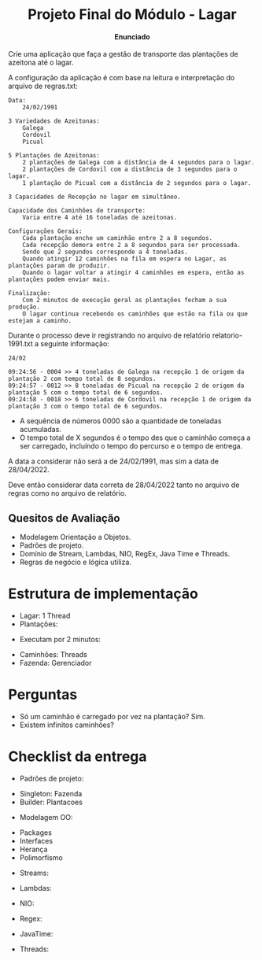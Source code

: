 <h1 align="center"> Projeto Final do Módulo - Lagar </h1>
<h4 align="center">Enunciado</h4>

Crie uma aplicação que faça a gestão de transporte das plantações de azeitona até o lagar.

A configuração da aplicação é com base na leitura e interpretação do arquivo de regras.txt:

```
Data:
    24/02/1991

3 Variedades de Azeitonas:
    Galega
    Cordovil
    Picual

5 Plantações de Azeitonas:
    2 plantações de Galega com a distância de 4 segundos para o lagar.
    2 plantações de Cordovil com a distância de 3 segundos para o lagar.
    1 plantação de Picual com a distância de 2 segundos para o lagar.

3 Capacidades de Recepção no lagar em simultâneo.

Capacidade dos Caminhões de transporte:
    Varia entre 4 até 16 toneladas de azeitonas.

Configurações Gerais:
    Cada plantação enche um caminhão entre 2 a 8 segundos.
    Cada recepção demora entre 2 a 8 segundos para ser processada.
    Sendo que 2 segundos corresponde a 4 toneladas.
    Quando atingir 12 caminhões na fila em espera no Lagar, as plantações param de produzir.
    Quando o lagar voltar a atingir 4 caminhões em espera, então as plantações podem enviar mais.

Finalização:
    Com 2 minutos de execução geral as plantações fecham a sua produção.
    O lagar continua recebendo os caminhões que estão na fila ou que estejam a caminho.
```

Durante o processo deve ir registrando no arquivo de relatório relatorio-1991.txt a seguinte informação:

```
24/02

09:24:56 - 0004 >> 4 toneladas de Galega na recepção 1 de origem da plantação 2 com tempo total de 8 segundos.
09:24:57 - 0012 >> 8 toneladas de Picual na recepção 2 de origem da plantação 5 com o tempo total de 6 segundos.
09:24:58 - 0018 >> 6 toneladas de Cordovil na recepção 1 de origem da plantação 3 com o tempo total de 6 segundos.
```

- A sequência de números 0000 são a quantidade de toneladas acumuladas.
- O tempo total de X segundos é o tempo des que o caminhão começa a ser carregado, incluíndo o tempo do percurso e o tempo de entrega.

A data a considerar não será a de 24/02/1991, mas sim a data de 28/04/2022.

Deve então considerar data correta de 28/04/2022 tanto no arquivo de regras como no arquivo de relatório.

## Quesitos de Avaliação

- Modelagem Orientação a Objetos.
- Padrões de projeto.
- Domínio de Stream, Lambdas, NIO, RegEx, Java Time e Threads.
- Regras de negócio e lógica utiliza.

# Estrutura de implementação

- Lagar: 1 Thread
- Plantações:

* Executam por 2 minutos:

- Caminhões: Threads
- Fazenda: Gerenciador

# Perguntas

- Só um caminhão é carregado por vez na plantação? Sim.
- Existem infinitos caminhões?

# Checklist da entrega

- Padrões de projeto:

* Singleton: Fazenda
* Builder: Plantacoes

- Modelagem OO:

* Packages
* Interfaces
* Herança
* Polimorfismo

- Streams:

- Lambdas:

- NIO:

- Regex:

- JavaTime:

- Threads:
